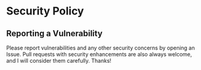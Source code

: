 # Security Policy

## Reporting a Vulnerability

Please report vulnerabilities and any other security concerns by opening an Issue. 
Pull requests with security enhancements are also always welcome, and I will consider them carefully. Thanks!
